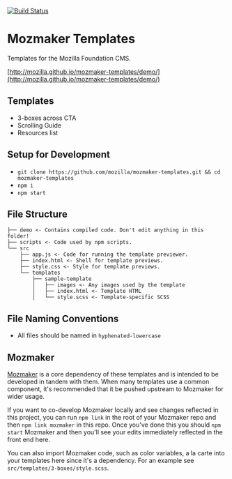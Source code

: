 [![Build Status](https://travis-ci.org/mozilla/mozmaker-templates.svg?branch=master)](https://travis-ci.org/mozilla/mozmaker-templates)

# Mozmaker Templates

Templates for the Mozilla Foundation CMS.

[http://mozilla.github.io/mozmaker-templates/demo/](http://mozilla.github.io/mozmaker-templates/demo/)

## Templates

* 3-boxes across CTA
* Scrolling Guide
* Resources list

## Setup for Development

- `git clone https://github.com/mozilla/mozmaker-templates.git && cd mozmaker-templates`
- `npm i`
- `npm start`

## File Structure

```
├── demo <- Contains compiled code. Don't edit anything in this folder!
├── scripts <- Code used by npm scripts.
└── src
    ├── app.js <- Code for running the template previewer.
    ├── index.html <- Shell for template previews.
    ├── style.css <- Style for template previews.
    └── templates
        ├── sample-template
        │   ├── images <- Any images used by the template
        │   ├── index.html <- Template HTML
        │   └── style.scss <- Template-specific SCSS
```

## File Naming Conventions

- All files should be named in `hyphenated-lowercase`

## Mozmaker

[Mozmaker](http://github.com/mozilla/mozmaker) is a core dependency of these templates and is intended to be developed in tandem with them. When many templates use a common component, it's recommended that it be pushed upstream to Mozmaker for wider usage.

If you want to co-develop Mozmaker locally and see changes reflected in this project, you can run `npm link` in the root of your Mozmaker repo and then `npm link mozmaker` in this repo. Once you've done this you should `npm start` Mozmaker and then you'll see your edits immediately reflected in the front end here.

You can also import Mozmaker code, such as color variables, a la carte into your templates here since it's a dependency. For an example see `src/templates/3-boxes/style.scss`.
